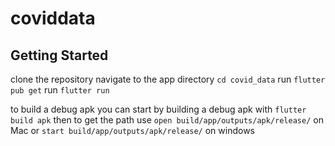 # coviddata
## Getting Started

clone the repository 
navigate to the app directory `cd covid_data`
run `flutter pub get`
run `flutter run`

to build a debug apk
you can start by building a debug apk with `flutter build apk`
then to get the path use `open build/app/outputs/apk/release/` on Mac or `start build/app/outputs/apk/release/` on windows


